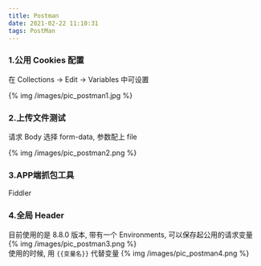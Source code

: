 ```yaml
---
title: Postman
date: 2021-02-22 11:10:31
tags: PostMan
---
```


### 1.公用 Cookies 配置
在 Collections -> Edit -> Variables 中可设置  

{% img /images/pic_postman1.jpg %}

### 2.上传文件测试
请求 Body 选择 form-data, 参数配上 file

{% img /images/pic_postman2.png %}

### 3.APP端抓包工具
Fiddler

### 4.全局 Header
目前使用的是 8.8.0 版本, 带有一个 Environments, 可以保存起公用的请求变量  
{% img /images/pic_postman3.png %}  
使用的时候, 用 ```{{变量名}}``` 代替变量
{% img /images/pic_postman4.png %}  